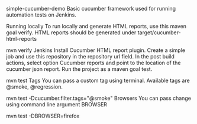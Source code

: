 simple-cucumber-demo
Basic cucumber framework used for running automation tests on Jenkins.

Running locally
To run locally and generate HTML reports, use this maven goal verify. HTML reports should be generated under target/cucumber-html-reports

mvn verify
Jenkins
Install Cucumber HTML report plugin. Create a simple job and use this repository in the repository url field. In the post build actions, select option Cucumber reports and point to the location of the cucumber json report. Run the project as a maven goal test.

mvn test
Tags
You can pass a custom tag using terminal. Available tags are @smoke, @regression.

mvn test -Dcucumber.filter.tags="@smoke"
Browsers
You can pass change using command line argument BROWSER

mvn test -DBROWSER=firefox